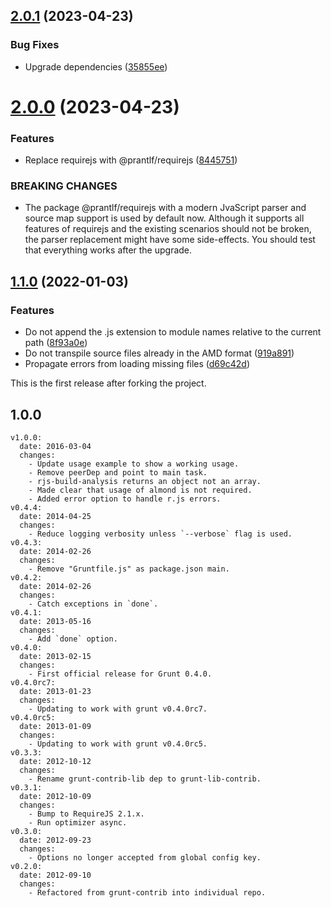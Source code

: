 ## [2.0.1](https://github.com/prantlf/grunt-contrib-requirejs/compare/v2.0.0...v2.0.1) (2023-04-23)


### Bug Fixes

* Upgrade dependencies ([35855ee](https://github.com/prantlf/grunt-contrib-requirejs/commit/35855ee3a981125c2eb871d1017129d5221f9158))

# [2.0.0](https://github.com/prantlf/grunt-contrib-requirejs/compare/v1.1.0...v2.0.0) (2023-04-23)


### Features

* Replace requirejs with @prantlf/requirejs ([8445751](https://github.com/prantlf/grunt-contrib-requirejs/commit/844575154d4191a9e417572b972f2ab2d5a57f78))


### BREAKING CHANGES

* The package @prantlf/requirejs with a modern JvaScript parser and source map support is used by default now. Although it supports all features of requirejs and the existing scenarios should not be broken, the parser replacement might have some side-effects. You should test that everything works after the upgrade.

## [1.1.0](https://github.com/prantlf/grunt-contrib-requirejs/compare/v1.0.0...v1.1.0) (2022-01-03)

### Features

* Do not append the .js extension to module names relative to the current path ([8f93a0e](https://github.com/prantlf/requirejs-babel/commit/8f93a0e60f2eb96cd16aafd4a46de90a409f0b1b))
* Do not transpile source files already in the AMD format ([919a891](https://github.com/prantlf/requirejs-babel/commit/919a89195d7019cfddebc18b4580a3f3b71a0a16))
* Propagate errors from loading missing files ([d69c42d](https://github.com/prantlf/requirejs-babel/commit/d69c42d2d45e0c3b8e1441485bd2b5669f0a84da))


This is the first release after forking the project.

## 1.0.0

    v1.0.0:
      date: 2016-03-04
      changes:
        - Update usage example to show a working usage.
        - Remove peerDep and point to main task.
        - rjs-build-analysis returns an object not an array.
        - Made clear that usage of almond is not required.
        - Added error option to handle r.js errors.
    v0.4.4:
      date: 2014-04-25
      changes:
        - Reduce logging verbosity unless `--verbose` flag is used.
    v0.4.3:
      date: 2014-02-26
      changes:
        - Remove "Gruntfile.js" as package.json main.
    v0.4.2:
      date: 2014-02-26
      changes:
        - Catch exceptions in `done`.
    v0.4.1:
      date: 2013-05-16
      changes:
        - Add `done` option.
    v0.4.0:
      date: 2013-02-15
      changes:
        - First official release for Grunt 0.4.0.
    v0.4.0rc7:
      date: 2013-01-23
      changes:
        - Updating to work with grunt v0.4.0rc7.
    v0.4.0rc5:
      date: 2013-01-09
      changes:
        - Updating to work with grunt v0.4.0rc5.
    v0.3.3:
      date: 2012-10-12
      changes:
        - Rename grunt-contrib-lib dep to grunt-lib-contrib.
    v0.3.1:
      date: 2012-10-09
      changes:
        - Bump to RequireJS 2.1.x.
        - Run optimizer async.
    v0.3.0:
      date: 2012-09-23
      changes:
        - Options no longer accepted from global config key.
    v0.2.0:
      date: 2012-09-10
      changes:
        - Refactored from grunt-contrib into individual repo.
